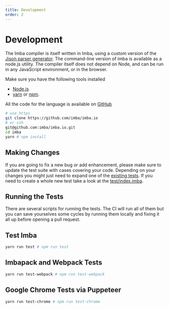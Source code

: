 ```yaml
---
title: Development
order: 2
---
```


# Development

The Imba compiler is itself written in Imba, using a custom version of the
[Jison parser generator](https://github.com/zaach/jison). The command-line
version of imba is available as a node.js utility. The compiler itself does not
depend on Node, and can be run in any JavaScript environment, or in the
browser.

Make sure you have the following tools installed 

- [Node.js](https://nodejs.org/en/)
- [yarn][y] or [npm][n].

[y]: https://yarnpkg.com/lang/en/
[n]: https://www.npmjs.com

All the code for the language is available on [GitHub](https://github.com/imba/imba)

```bash
# use https
git clone https://github.com/imba/imba.io
# or ssh
git@github.com:imba/imba.io.git
cd imba
yarn # npm install
```

## Making Changes

If you are going to fix a new bug or add enhancement, please make sure to
update the test suite with cases covering your code. Depending on your changes
you might just need to expand one of the [existing
tests](https://github.com/imba/imba/tree/master/test). If you need to create a
whole new test take a look at the
[test/index.imba](https://github.com/imba/imba/blob/master/test/index.imba).

## Running the Tests

There are several scripts for running the tests. The CI will run all of them
but you can save yourselves some cycles by running them locally and fixing it
all up before opening a pull request.

## Test Imba

```bash
yarn run test # npm run test
```

## Imbapack and Webpack Tests

```bash
yarn run test-webpack # npm run test-webpack
```

## Google Chrome Tests via Puppeteer

```bash
yarn run test-chrome # npm run test-chrome
```

